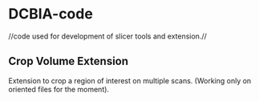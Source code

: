 # DCBIA-code
//code used for development of slicer tools and extension.//

## Crop Volume Extension
Extension to crop a region of interest on multiple scans. (Working only on oriented files for the moment).
